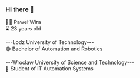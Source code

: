### Hi there 👋
:man_technologist: Paweł Wira<br />
:hourglass: 23 years old<br />




---Lodz University of Technology--- <br />
:green_circle: Bachelor of Automation and Robotics <br />

---Wrocław University of Science and Technology--- <br />
:red_circle: Student of IT Automation Systems <br />


